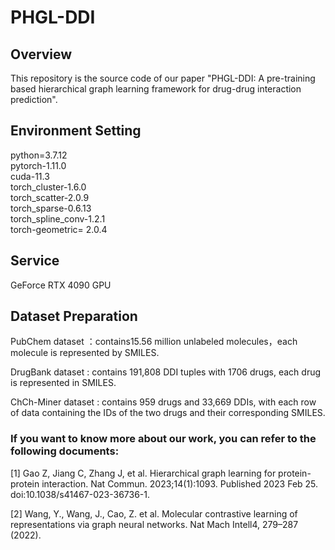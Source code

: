 # PHGL-DDI
## Overview
This repository is the source code of our paper "PHGL-DDI: A pre-training based hierarchical graph learning framework for drug-drug interaction prediction".

## Environment Setting
python=3.7.12
<br> pytorch-1.11.0
<br> cuda-11.3
<br> torch_cluster-1.6.0
<br> torch_scatter-2.0.9
<br> torch_sparse-0.6.13
<br> torch_spline_conv-1.2.1
<br> torch-geometric= 2.0.4

## Service
GeForce RTX 4090 GPU

## Dataset Preparation
PubChem dataset ：contains15.56 million unlabeled molecules，each molecule is represented by SMILES. 

DrugBank dataset : contains 191,808 DDI tuples with 1706 drugs, each drug is represented in SMILES.

ChCh-Miner dataset : contains 959 drugs and 33,669 DDIs, with each row of data containing the IDs of the two drugs and their corresponding SMILES.

### If you want to know more about our work, you can refer to the following documents:

[1] Gao Z, Jiang C, Zhang J, et al. Hierarchical graph learning for protein-protein interaction. Nat Commun. 2023;14(1):1093. Published 2023 Feb 25. doi:10.1038/s41467-023-36736-1.

[2] Wang, Y., Wang, J., Cao, Z. et al. Molecular contrastive learning of representations via graph neural networks. Nat Mach Intell4, 279–287 (2022).

